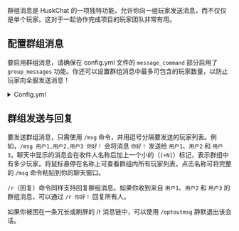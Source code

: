 群组消息是 HuskChat 的一项独特功能，允许你向一组玩家发送消息，而不仅仅是单个玩家。这对于一起协作完成项目的玩家团队非常有用。

## 配置群组消息
要启用群组消息，请确保在 config.yml 文件的 `message_command` 部分启用了 `group_messages` 功能。你还可以设置群组消息中最多可包含的玩家数量，以防止玩家向全服发送消息！

<details>
  <summary>Config.yml</summary>

```yaml
  group_messages: # 是否允许群组发送和回复消息（/msg 用户1,用户2 <消息>）
    enabled: true
    max_size: 10
```
</details>

## 群组发送与回复
要发送群组消息，只需使用 `/msg` 命令，并用逗号分隔要发送的玩家列表。例如，`/msg 用户1,用户2,用户3 你好！` 会将消息 `你好！` 发送给 `用户1`、`用户2` 和 `用户3`。聊天中显示的消息会在收件人名称后加上一个小的（`[+N]`）标记，表示群组中有多少玩家。将鼠标悬停在名称上可查看群组内所有玩家列表，点击名称可将完整的 `/msg` 命令粘贴到你的聊天窗口。

`/r`（回复）命令同样支持回复群组消息。如果你收到来自 `用户1`、`用户2` 和 `用户3` 的群组消息，可以通过 `/r 你好！` 回复所有人。

如果你被困在一条冗长或刷屏的 /r 消息链中，可以使用 `/optoutmsg` 静默退出该会话。